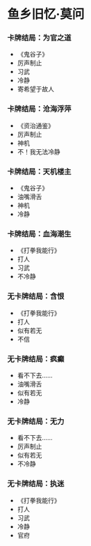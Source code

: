 
# 鱼乡旧忆·莫问

### 卡牌结局：为官之道
- 《鬼谷子》
- 厉声制止
- 习武
- 冷静
- 寄希望于故人

### 卡牌结局：沧海浮萍
- 《资治通鉴》
- 厉声制止
- 神机
- 不！我无法冷静

### 卡牌结局：天机楼主
- 《鬼谷子》
- 油嘴滑舌
- 神机
- 冷静

### 卡牌结局：血海潮生
- 《打拳我能行》
- 打人
- 习武
- 不冷静

### 无卡牌结局：含恨
- 《打拳我能行》
- 打人
- 似有若无
- 不信

### 无卡牌结局：疯癫
- 看不下去……
- 油嘴滑舌
- 似有若无
- 冷静

### 无卡牌结局：无力
- 看不下去……
- 厉声制止
- 似有若无
- 不冷静

### 无卡牌结局：执迷
- 《打拳我能行》
- 打人
- 习武
- 冷静
- 官府


